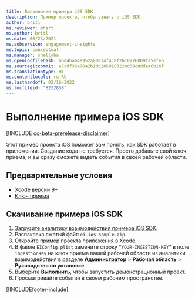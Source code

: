 ```yaml
---
title: Выполнение примера iOS SDK
description: Пример проекта, чтобы узнать о iOS SDK
author: britl
ms.reviewer: mhart
ms.author: britl
ms.date: 06/23/2021
ms.subservice: engagement-insights
ms.topic: conceptual
ms.manager: shellyha
ms.openlocfilehash: bbe4ba648952a8081af4c8f2610276809fa5efeb
ms.sourcegitcommit: e7cdf36a78a2b1dd2850183224d39c8dde46b26f
ms.translationtype: HT
ms.contentlocale: ru-RU
ms.lasthandoff: 02/16/2022
ms.locfileid: "8232858"
---
```

# <a name="run-the-ios-sdk-sample"></a>Выполнение примера iOS SDK

[!INCLUDE [cc-beta-prerelease-disclaimer](includes/cc-beta-prerelease-disclaimer.md)]

Этот пример проекта iOS поможет вам понять, как SDK работает в приложении. Создание кода не требуется. Просто добавьте свой ключ приема, и вы сразу сможете видеть события в своей рабочей области.

## <a name="prerequisites"></a>Предварительные условия

- [Xcode версии 9+](https://developer.apple.com/xcode/downloads/)
- [Ключ приема](get-started-ios.md)

## <a name="download-the-ios-sdk-sample"></a>Скачивание примера iOS SDK

1. [Загрузите аналитику взаимодействия примера iOS SDK](https://download.pi.dynamics.com/sdk/EI-SDKs/ei-ios-sample.zip).
1. Распаковка сжатый файл `ei-ios-sample.zip`.
1. Откройте пример проекта приложения в Xcode.
1. В файле `EIConfig.plist` замените строку `“YOUR-INGESTION-KEY”` в поле `ingestionKey` на ключ приема вашей рабочей области из аналитики взаимодействия в разделе **Администратор** > **Рабочая область** > **Руководство по установке**.
1. Выберите **Выполнить**, чтобы запустить демонстрационный проект.
1. Просматривайте события в своем рабочем пространстве.

[!INCLUDE[footer-include](../includes/footer-banner.md)]
